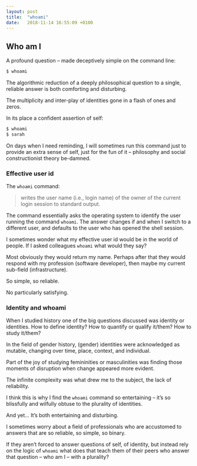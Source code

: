 ```yaml
---
layout: post
title:  "whoami"
date:   2018-11-14 16:55:09 +0100
---
```


## Who am I

A profound question – made deceptively simple on the command line:

```bash
$ whoami
```

The algorithmic reduction of a deeply philosophical question to a single, reliable answer is both comforting and disturbing.

The multiplicity and inter-play of identities gone in a flash of ones and zeros.

In its place a confident assertion of self:

```bash
$ whoami
$ sarah
```

On days when I need reminding, I will sometimes run this command just to provide an extra sense of self, just for the fun of it – philosophy and social constructionist theory be-damned.
### Effective user id

The `whoami` command:

> writes the user name (i.e., login name) of the owner of the current login session to standard output.

The command essentially asks the operating system to identify the user running the command `whoami`. The answer changes if and when I switch to a different user, and defaults to the user who has opened the shell session.

I sometimes wonder what my effective user id would be in the world of people. If I asked colleagues `whoami` what would they say?

Most obviously they would return my name. Perhaps after that they would respond with my profession (software developer), then maybe my current sub-field (infrastructure).

So simple, so reliable.

No particularly satisfying.

### Identity and whoami

When I studied history one of the big questions discussed was identity or identities. How to define identity? How to quantify or qualify it/them? How to study it/them?

In the field of gender history, (gender) identities were acknowledged as mutable, changing over time, place, context, and individual.

Part of the joy of studying femininities or masculinities was finding those moments of disruption when change appeared more evident.

The infinite complexity was what drew me to the subject, the lack of reliability.

I think this is why I find the `whoami` command so entertaining – it’s so blissfully and wilfully obtuse to the plurality of identities.

And yet...
It’s both entertaining and disturbing.

I sometimes worry about a field of professionals who are accustomed to answers that are so reliable, so simple, so binary.

If they aren’t forced to answer questions of self, of identity, but instead rely on the logic of `whoami` what does that teach them of their peers who answer that question – who am I – with a plurality?
